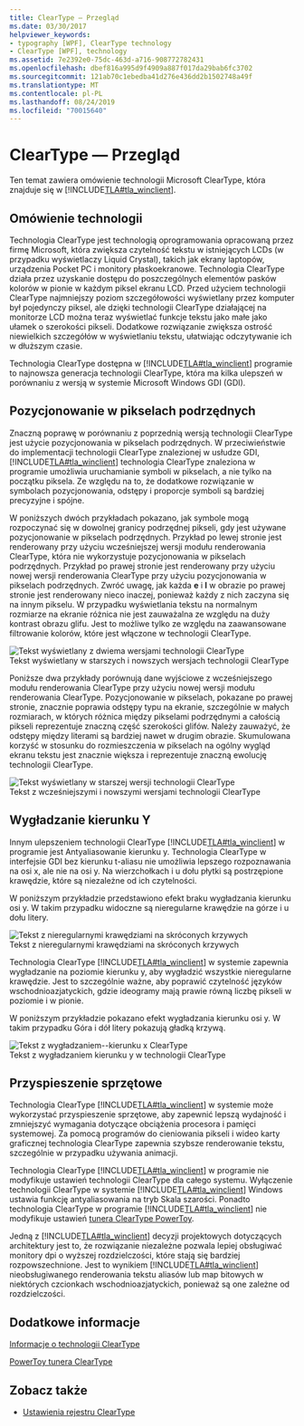 ```yaml
---
title: ClearType — Przegląd
ms.date: 03/30/2017
helpviewer_keywords:
- typography [WPF], ClearType technology
- ClearType [WPF], technology
ms.assetid: 7e2392e0-75dc-463d-a716-908772782431
ms.openlocfilehash: dbef816a995d9f4909a887f017da29bab6fc3702
ms.sourcegitcommit: 121ab70c1ebedba41d276e436dd2b1502748a49f
ms.translationtype: MT
ms.contentlocale: pl-PL
ms.lasthandoff: 08/24/2019
ms.locfileid: "70015640"
---
```

# <a name="cleartype-overview"></a>ClearType — Przegląd
Ten temat zawiera omówienie technologii Microsoft ClearType, która znajduje się w [!INCLUDE[TLA#tla_winclient](../../../../includes/tlasharptla-winclient-md.md)].  

<a name="overview"></a>   
## <a name="technology-overview"></a>Omówienie technologii  
 Technologia ClearType jest technologią oprogramowania opracowaną przez firmę Microsoft, która zwiększa czytelność tekstu w istniejących LCDs (w przypadku wyświetlaczy Liquid Crystal), takich jak ekrany laptopów, urządzenia Pocket PC i monitory płaskoekranowe.  Technologia ClearType działa przez uzyskanie dostępu do poszczególnych elementów pasków kolorów w pionie w każdym piksel ekranu LCD. Przed użyciem technologii ClearType najmniejszy poziom szczegółowości wyświetlany przez komputer był pojedynczy piksel, ale dzięki technologii ClearType działającej na monitorze LCD można teraz wyświetlać funkcje tekstu jako małe jako ułamek o szerokości pikseli. Dodatkowe rozwiązanie zwiększa ostrość niewielkich szczegółów w wyświetlaniu tekstu, ułatwiając odczytywanie ich w dłuższym czasie.  
  
 Technologia ClearType dostępna w [!INCLUDE[TLA#tla_winclient](../../../../includes/tlasharptla-winclient-md.md)] programie to najnowsza generacja technologii ClearType, która ma kilka ulepszeń w porównaniu z wersją w systemie Microsoft Windows GDI (GDI).  
  
<a name="sub-pixel_positioning"></a>   
## <a name="sub-pixel-positioning"></a>Pozycjonowanie w pikselach podrzędnych  
 Znaczną poprawę w porównaniu z poprzednią wersją technologii ClearType jest użycie pozycjonowania w pikselach podrzędnych. W przeciwieństwie do implementacji technologii ClearType znalezionej w usłudze GDI, [!INCLUDE[TLA#tla_winclient](../../../../includes/tlasharptla-winclient-md.md)] technologia ClearType znaleziona w programie umożliwia uruchamianie symboli w pikselach, a nie tylko na początku piksela. Ze względu na to, że dodatkowe rozwiązanie w symbolach pozycjonowania, odstępy i proporcje symboli są bardziej precyzyjne i spójne.  
  
 W poniższych dwóch przykładach pokazano, jak symbole mogą rozpoczynać się w dowolnej granicy podrzędnej pikseli, gdy jest używane pozycjonowanie w pikselach podrzędnych. Przykład po lewej stronie jest renderowany przy użyciu wcześniejszej wersji modułu renderowania ClearType, która nie wykorzystuje pozycjonowania w pikselach podrzędnych. Przykład po prawej stronie jest renderowany przy użyciu nowej wersji renderowania ClearType przy użyciu pozycjonowania w pikselach podrzędnych. Zwróć uwagę, jak każda **e** i **l** w obrazie po prawej stronie jest renderowany nieco inaczej, ponieważ każdy z nich zaczyna się na innym pikselu. W przypadku wyświetlania tekstu na normalnym rozmiarze na ekranie różnica nie jest zauważalna ze względu na duży kontrast obrazu glifu. Jest to możliwe tylko ze względu na zaawansowane filtrowanie kolorów, które jest włączone w technologii ClearType.  
  
 ![Tekst wyświetlany z dwiema wersjami technologii ClearType](./media/wcpsdk-mmgraphics-text-cleartype-overview-01.png "wcpsdk_mmgraphics_text_cleartype_overview_01")  
Tekst wyświetlany w starszych i nowszych wersjach technologii ClearType  
  
 Poniższe dwa przykłady porównują dane wyjściowe z wcześniejszego modułu renderowania ClearType przy użyciu nowej wersji modułu renderowania ClearType. Pozycjonowanie w pikselach, pokazane po prawej stronie, znacznie poprawia odstępy typu na ekranie, szczególnie w małych rozmiarach, w których różnica między pikselami podrzędnymi a całością pikseli reprezentuje znaczną część szerokości glifów. Należy zauważyć, że odstępy między literami są bardziej nawet w drugim obrazie. Skumulowana korzyść w stosunku do rozmieszczenia w pikselach na ogólny wygląd ekranu tekstu jest znacznie większa i reprezentuje znaczną ewolucję technologii ClearType.  
  
 ![Tekst wyświetlany w starszej wersji technologii ClearType](./media/wcpsdk-mmgraphics-text-cleartype-overview-02.png "wcpsdk_mmgraphics_text_cleartype_overview_02")  
Tekst z wcześniejszymi i nowszymi wersjami technologii ClearType  
  
<a name="y-direction_antialiasing"></a>   
## <a name="y-direction-antialiasing"></a>Wygładzanie kierunku Y  
 Innym ulepszeniem technologii ClearType [!INCLUDE[TLA#tla_winclient](../../../../includes/tlasharptla-winclient-md.md)] w programie jest Antyaliasowanie kierunku y. Technologia ClearType w interfejsie GDI bez kierunku t-aliasu nie umożliwia lepszego rozpoznawania na osi x, ale nie na osi y. Na wierzchołkach i u dołu płytki są postrzępione krawędzie, które są niezależne od ich czytelności.  
  
 W poniższym przykładzie przedstawiono efekt braku wygładzania kierunku osi y. W takim przypadku widoczne są nieregularne krawędzie na górze i u dołu litery.  
  
 ![Tekst z nieregularnymi krawędziami na skróconych krzywych](./media/wcpsdk-mmgraphics-text-cleartype-overview-03.png "wcpsdk_mmgraphics_text_cleartype_overview_03")  
Tekst z nieregularnymi krawędziami na skróconych krzywych  
  
 Technologia ClearType [!INCLUDE[TLA#tla_winclient](../../../../includes/tlasharptla-winclient-md.md)] w systemie zapewnia wygładzanie na poziomie kierunku y, aby wygładzić wszystkie nieregularne krawędzie. Jest to szczególnie ważne, aby poprawić czytelność języków wschodnioazjatyckich, gdzie ideogramy mają prawie równą liczbę pikseli w poziomie i w pionie.  
  
 W poniższym przykładzie pokazano efekt wygładzania kierunku osi y. W takim przypadku Góra i dół litery pokazują gładką krzywą.  
  
 ![Tekst z wygładzaniem&#45;&#45;kierunku x ClearType](./media/wcpsdk-mmgraphics-text-cleartype-overview-04.png "wcpsdk_mmgraphics_text_cleartype_overview_04")  
Tekst z wygładzaniem kierunku y w technologii ClearType  
  
<a name="hardware_acceleration"></a>   
## <a name="hardware-acceleration"></a>Przyspieszenie sprzętowe  
 Technologia ClearType [!INCLUDE[TLA#tla_winclient](../../../../includes/tlasharptla-winclient-md.md)] w systemie może wykorzystać przyspieszenie sprzętowe, aby zapewnić lepszą wydajność i zmniejszyć wymagania dotyczące obciążenia procesora i pamięci systemowej. Za pomocą programów do cieniowania pikseli i wideo karty graficznej technologia ClearType zapewnia szybsze renderowanie tekstu, szczególnie w przypadku używania animacji.  
  
 Technologia ClearType [!INCLUDE[TLA#tla_winclient](../../../../includes/tlasharptla-winclient-md.md)] w programie nie modyfikuje ustawień technologii ClearType dla całego systemu. Wyłączenie technologii ClearType w systemie [!INCLUDE[TLA#tla_winclient](../../../../includes/tlasharptla-winclient-md.md)] Windows ustawia funkcję antyaliasowania na tryb Skala szarości. Ponadto technologia ClearType w programie [!INCLUDE[TLA#tla_winclient](../../../../includes/tlasharptla-winclient-md.md)] nie modyfikuje ustawień [tunera ClearType PowerToy](https://www.microsoft.com/typography/ClearTypePowerToy.mspx).  
  
 Jedną z [!INCLUDE[TLA#tla_winclient](../../../../includes/tlasharptla-winclient-md.md)] decyzji projektowych dotyczących architektury jest to, że rozwiązanie niezależne pozwala lepiej obsługiwać monitory dpi o wyższej rozdzielczości, które stają się bardziej rozpowszechnione. Jest to wynikiem [!INCLUDE[TLA#tla_winclient](../../../../includes/tlasharptla-winclient-md.md)] nieobsługiwanego renderowania tekstu aliasów lub map bitowych w niektórych czcionkach wschodnioazjatyckich, ponieważ są one zależne od rozdzielczości.  
  
<a name="further_information"></a>   
## <a name="further-information"></a>Dodatkowe informacje  
 [Informacje o technologii ClearType](https://www.microsoft.com/typography/ClearTypeInfo.mspx)  
  
 [PowerToy tunera ClearType](https://www.microsoft.com/typography/ClearTypePowerToy.mspx)  
  
## <a name="see-also"></a>Zobacz także

- [Ustawienia rejestru ClearType](cleartype-registry-settings.md)
